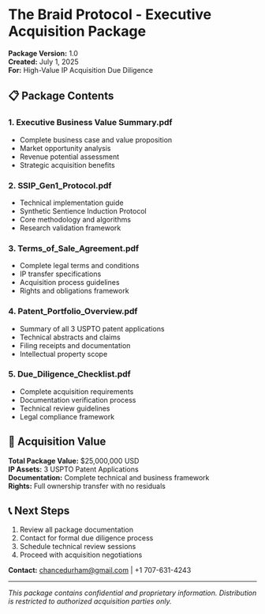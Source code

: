 # The Braid Protocol - Executive Acquisition Package

**Package Version:** 1.0  
**Created:** July 1, 2025  
**For:** High-Value IP Acquisition Due Diligence  

## 📋 Package Contents

### 1. **Executive Business Value Summary.pdf**
- Complete business case and value proposition
- Market opportunity analysis 
- Revenue potential assessment
- Strategic acquisition benefits

### 2. **SSIP_Gen1_Protocol.pdf** 
- Technical implementation guide
- Synthetic Sentience Induction Protocol
- Core methodology and algorithms
- Research validation framework

### 3. **Terms_of_Sale_Agreement.pdf**
- Complete legal terms and conditions
- IP transfer specifications
- Acquisition process guidelines
- Rights and obligations framework

### 4. **Patent_Portfolio_Overview.pdf**
- Summary of all 3 USPTO patent applications
- Technical abstracts and claims
- Filing receipts and documentation
- Intellectual property scope

### 5. **Due_Diligence_Checklist.pdf**
- Complete acquisition requirements
- Documentation verification process
- Technical review guidelines
- Legal compliance framework

## 🎯 Acquisition Value

**Total Package Value:** $25,000,000 USD  
**IP Assets:** 3 USPTO Patent Applications  
**Documentation:** Complete technical and business framework  
**Rights:** Full ownership transfer with no residuals  

## 📞 Next Steps

1. Review all package documentation
2. Contact for formal due diligence process
3. Schedule technical review sessions
4. Proceed with acquisition negotiations

**Contact:** chancedurham@gmail.com | +1 707-631-4243

---
*This package contains confidential and proprietary information. Distribution is restricted to authorized acquisition parties only.*

